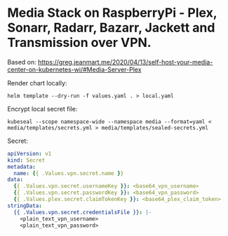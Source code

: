 # Media Stack on RaspberryPi - Plex, Sonarr, Radarr, Bazarr, Jackett and Transmission over VPN.

Based on: https://greg.jeanmart.me/2020/04/13/self-host-your-media-center-on-kubernetes-wi/#Media-Server-Plex

Render chart locally:
```
helm template --dry-run -f values.yaml . > local.yaml
```

Encrypt local secret file:
```
kubeseal --scope namespace-wide --namespace media --format=yaml < media/templates/secrets.yml > media/templates/sealed-secrets.yml
```

Secret:

```yaml
apiVersion: v1
kind: Secret
metadata:
  name: {{ .Values.vpn.secret.name }}
data:
  {{ .Values.vpn.secret.usernameKey }}: <base64_vpn_username>
  {{ .Values.vpn.secret.passwordKey }}: <base64_vpn_password>
  {{ .Values.plex.secret.claimTokenKey }}: <base64_plex_claim_token>
stringData:
  {{ .Values.vpn.secret.credentialsFile }}: |-
    <plain_text_vpn_username>
    <plain_text_vpn_password>
```